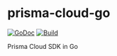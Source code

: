 prisma-cloud-go
===============

[![GoDoc](https://godoc.org/github.com/PaloAltoNetworks/prisma-cloud-go?status.svg)](https://godoc.org/github.com/PaloAltoNetworks/prisma-cloud-go)
[![Build](https://github.com/PaloAltoNetworks/prisma-cloud-go/workflows/Sanity%20Check/badge.svg?branch=master)](https://github.com/PaloAltoNetworks/prisma-cloud-go/actions?query=workflow%3A%22Sanity+Check%22)

Prisma Cloud SDK in Go
